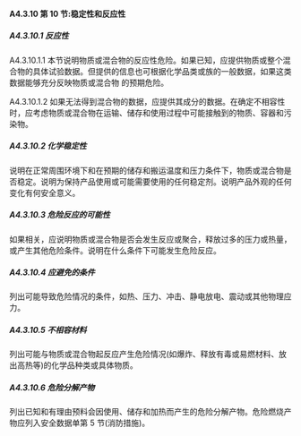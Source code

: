 <h4>A4.3.10 第 10 节:稳定性和反应性</h4>
<h5>A4.3.10.1 反应性</h5>
<p>A4.3.10.1.1 本节说明物质或混合物的反应性危险。如果已知，应提供物质或整个混合物的具体试验数据。但提供的信息也可根据化学品类或族的一般数据，如果这类数据能够充分反映物质或混合物 的预期危险。</p> 
<p>A4.3.10.1.2 如果无法得到混合物的数据，应提供其成分的数据。在确定不相容性时，应考虑物质或混合物在运输、储存和使用过程中可能接触到的物质、容器和污染物。
</p>
<h5>A4.3.10.2 化学稳定性</h5>
<p>说明在正常周围环境下和在预期的储存和搬运温度和压力条件下，物质或混合物是否稳定。说明为保持产品使用或可能需要使用的任何稳定剂。说明产品外观的任何变化有何安全意义。</p>
<h5>A4.3.10.3 危险反应的可能性</h5>
<p>如果相关，应说明物质或混合物是否会发生反应或聚合，释放过多的压力或热量，或产生其他危险条件。说明在什么条件下可能发生危险反应。</p>
<h5>A4.3.10.4 应避免的条件</h5>
<p>列出可能导致危险情况的条件，如热、压力、冲击、静电放电、震动或其他物理应力。</p>
<h5>A4.3.10.5 不相容材料</h5>
<p>列出可能与物质或混合物起反应产生危险情况(如爆炸、释放有毒或易燃材料、放出高热等)的化学品种类或具体物质。</p>
<h5>A4.3.10.6 危险分解产物</h5>
<p>列出已知和有理由预料会因使用、储存和加热而产生的危险分解产物。危险燃烧产物应列入安全数据单第 5 节(消防措施)。</p>